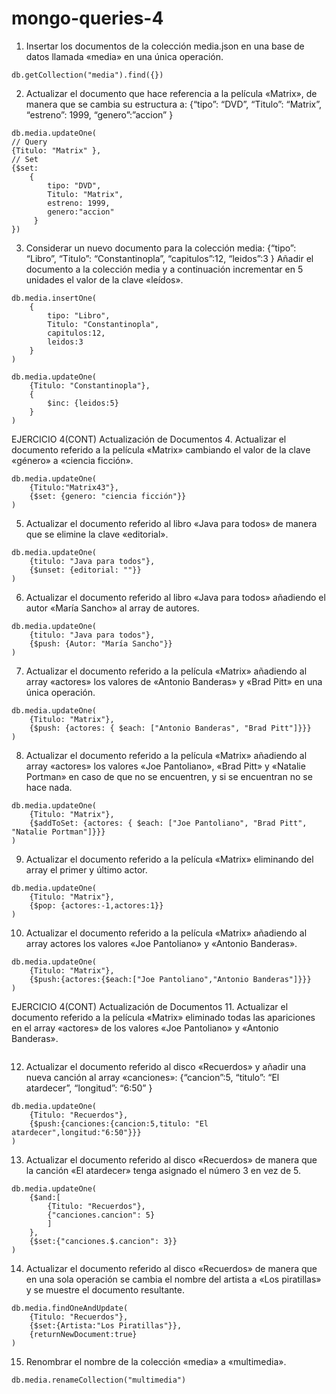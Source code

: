 # mongo-queries-4

1. Insertar los documentos de la colección media.json en una base de datos llamada «media» en una única
operación.

```
db.getCollection("media").find({})
```

2. Actualizar el documento que hace referencia a la película «Matrix», de manera que se cambia su estructura a:
{“tipo”: “DVD”,
“Titulo”: “Matrix”,
“estreno”: 1999,
“genero”:”accion”
}

```
db.media.updateOne( 
// Query
{Titulo: "Matrix" },
// Set
{$set: 
    {
        tipo: "DVD",
        Titulo: "Matrix",
        estreno: 1999,
        genero:"accion"
     }
})
```

3. Considerar un nuevo documento para la colección media:
{“tipo”: “Libro”,
“Titulo”: “Constantinopla”,
“capitulos”:12,
“leidos”:3
}
Añadir el documento a la colección media y a continuación incrementar en 5 unidades el valor de la clave
«leídos».
```
db.media.insertOne(
    {
        tipo: "Libro",
        Titulo: "Constantinopla",
        capitulos:12,
        leidos:3
    }
)

db.media.updateOne(
    {Titulo: "Constantinopla"},
    {
        $inc: {leidos:5}
    }
)
```

EJERCICIO 4(CONT)
Actualización de Documentos
4. Actualizar el documento referido a la película «Matrix» cambiando el valor de la clave «género» a «ciencia
ficción».

```
db.media.updateOne(
    {Titulo:"Matrix43"},
    {$set: {genero: "ciencia ficción"}}
)
```

5. Actualizar el documento referido al libro «Java para todos» de manera que se elimine la clave «editorial».

```
db.media.updateOne(
    {titulo: "Java para todos"},
    {$unset: {editorial: ""}}
)
```

6. Actualizar el documento referido al libro «Java para todos» añadiendo el autor «María Sancho» al array de
autores.

```
db.media.updateOne(
    {titulo: "Java para todos"},
    {$push: {Autor: "María Sancho"}}
)
```

7. Actualizar el documento referido a la película «Matrix» añadiendo al array «actores» los valores de
«Antonio Banderas» y «Brad Pitt» en una única operación.

```
db.media.updateOne(
    {Titulo: "Matrix"},
    {$push: {actores: { $each: ["Antonio Banderas", "Brad Pitt"]}}}
)
```

8. Actualizar el documento referido a la película «Matrix» añadiendo al array «actores» los valores «Joe
Pantoliano», «Brad Pitt» y «Natalie Portman» en caso de que no se encuentren, y si se encuentran no se
hace nada.

```
db.media.updateOne(
    {Titulo: "Matrix"},
    {$addToSet: {actores: { $each: ["Joe Pantoliano", "Brad Pitt", "Natalie Portman"]}}}
)
```

9. Actualizar el documento referido a la película «Matrix» eliminando del array el primer y último actor.

```
db.media.updateOne(
    {Titulo: "Matrix"},
    {$pop: {actores:-1,actores:1}}
)
```

10. Actualizar el documento referido a la película «Matrix» añadiendo al array actores los valores «Joe
Pantoliano» y «Antonio Banderas».

```
db.media.updateOne(
    {Titulo: "Matrix"},
    {$push:{actores:{$each:["Joe Pantoliano","Antonio Banderas"]}}}
)
```

EJERCICIO 4(CONT)
Actualización de Documentos
11. Actualizar el documento referido a la película «Matrix» eliminado todas las apariciones en el array
«actores» de los valores «Joe Pantoliano» y «Antonio Banderas».

```

```

12. Actualizar el documento referido al disco «Recuerdos» y añadir una nueva canción al array «canciones»:
{“cancion”:5,
“titulo”: “El atardecer”,
“longitud”: “6:50”
}

```
db.media.updateOne(
    {Titulo: "Recuerdos"},
    {$push:{canciones:{cancion:5,titulo: "El atardecer",longitud:"6:50"}}}
)
```

13. Actualizar el documento referido al disco «Recuerdos» de manera que la canción «El atardecer» tenga
asignado el número 3 en vez de 5.

```
db.media.updateOne(
    {$and:[
        {Titulo: "Recuerdos"},
        {"canciones.cancion": 5}
        ]
    },
    {$set:{"canciones.$.cancion": 3}}
)
```

14. Actualizar el documento referido al disco «Recuerdos» de manera que en una sola operación se cambia el
nombre del artista a «Los piratillas» y se muestre el documento resultante.

```
db.media.findOneAndUpdate(
    {Titulo: "Recuerdos"},
    {$set:{Artista:"Los Piratillas"}},
    {returnNewDocument:true}
)
```

15. Renombrar el nombre de la colección «media» a «multimedia».

```
db.media.renameCollection("multimedia")
```